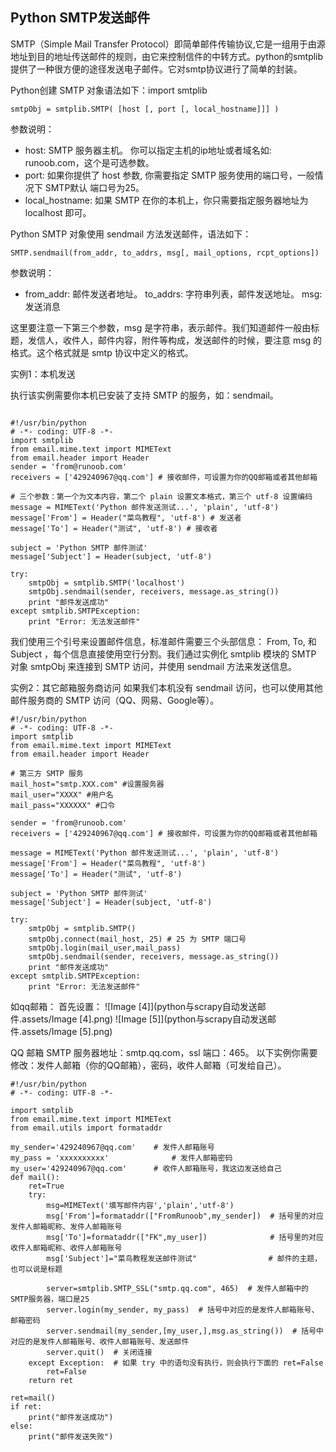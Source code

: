 ## Python SMTP发送邮件

SMTP（Simple Mail Transfer Protocol）即简单邮件传输协议,它是一组用于由源地址到目的地址传送邮件的规则，由它来控制信件的中转方式。python的smtplib提供了一种很方便的途径发送电子邮件。它对smtp协议进行了简单的封装。


Python创建 SMTP 对象语法如下：import smtplib

    smtpObj = smtplib.SMTP( [host [, port [, local_hostname]]] )


参数说明：

- host: SMTP 服务器主机。 你可以指定主机的ip地址或者域名如: runoob.com，这个是可选参数。
- port: 如果你提供了 host 参数, 你需要指定 SMTP 服务使用的端口号，一般情况下 SMTP默认 端口号为25。
- local_hostname: 如果 SMTP 在你的本机上，你只需要指定服务器地址为 localhost 即可。


Python SMTP 对象使用 sendmail 方法发送邮件，语法如下：
    
    SMTP.sendmail(from_addr, to_addrs, msg[, mail_options, rcpt_options])


参数说明：
- from_addr: 邮件发送者地址。
  to_addrs: 字符串列表，邮件发送地址。
  msg: 发送消息


这里要注意一下第三个参数，msg 是字符串，表示邮件。我们知道邮件一般由标题，发信人，收件人，邮件内容，附件等构成，发送邮件的时候，要注意 msg 的格式。这个格式就是 smtp 协议中定义的格式。

实例1：本机发送

执行该实例需要你本机已安装了支持 SMTP 的服务，如：sendmail。

```

#!/usr/bin/python 
# -*- coding: UTF-8 -*- 
import smtplib 
from email.mime.text import MIMEText 
from email.header import Header 
sender = 'from@runoob.com' 
receivers = ['429240967@qq.com'] # 接收邮件，可设置为你的QQ邮箱或者其他邮箱 

# 三个参数：第一个为文本内容，第二个 plain 设置文本格式，第三个 utf-8 设置编码 
message = MIMEText('Python 邮件发送测试...', 'plain', 'utf-8') 
message['From'] = Header("菜鸟教程", 'utf-8') # 发送者 
message['To'] = Header("测试", 'utf-8') # 接收者 

subject = 'Python SMTP 邮件测试' 
message['Subject'] = Header(subject, 'utf-8') 

try: 
    smtpObj = smtplib.SMTP('localhost') 
    smtpObj.sendmail(sender, receivers, message.as_string()) 
    print "邮件发送成功" 
except smtplib.SMTPException: 
    print "Error: 无法发送邮件"
```


我们使用三个引号来设置邮件信息，标准邮件需要三个头部信息： From, To, 和 Subject ，每个信息直接使用空行分割。我们通过实例化 smtplib 模块的 SMTP 对象 smtpObj 来连接到 SMTP 访问，并使用 sendmail 方法来发送信息。

实例2：其它邮箱服务商访问
如果我们本机没有 sendmail 访问，也可以使用其他邮件服务商的 SMTP 访问（QQ、网易、Google等）。

```
#!/usr/bin/python 
# -*- coding: UTF-8 -*- 
import smtplib 
from email.mime.text import MIMEText 
from email.header import Header 

# 第三方 SMTP 服务 
mail_host="smtp.XXX.com" #设置服务器 
mail_user="XXXX" #用户名 
mail_pass="XXXXXX" #口令 

sender = 'from@runoob.com' 
receivers = ['429240967@qq.com'] # 接收邮件，可设置为你的QQ邮箱或者其他邮箱 

message = MIMEText('Python 邮件发送测试...', 'plain', 'utf-8') 
message['From'] = Header("菜鸟教程", 'utf-8') 
message['To'] = Header("测试", 'utf-8') 

subject = 'Python SMTP 邮件测试' 
message['Subject'] = Header(subject, 'utf-8') 

try: 
    smtpObj = smtplib.SMTP() 
    smtpObj.connect(mail_host, 25) # 25 为 SMTP 端口号 
    smtpObj.login(mail_user,mail_pass) 
    smtpObj.sendmail(sender, receivers, message.as_string()) 
    print "邮件发送成功" 
except smtplib.SMTPException: 
    print "Error: 无法发送邮件"
```

如qq邮箱：
首先设置：
![Image [4]](python与scrapy自动发送邮件.assets/Image [4].png)
![Image [5]](python与scrapy自动发送邮件.assets/Image [5].png)


QQ 邮箱 SMTP 服务器地址：smtp.qq.com，ssl 端口：465。
以下实例你需要修改：发件人邮箱（你的QQ邮箱），密码，收件人邮箱（可发给自己）。

```
#!/usr/bin/python
# -*- coding: UTF-8 -*-
 
import smtplib
from email.mime.text import MIMEText
from email.utils import formataddr
 
my_sender='429240967@qq.com'    # 发件人邮箱账号
my_pass = 'xxxxxxxxxx'              # 发件人邮箱密码
my_user='429240967@qq.com'      # 收件人邮箱账号，我这边发送给自己
def mail():
    ret=True
    try:
        msg=MIMEText('填写邮件内容','plain','utf-8')
        msg['From']=formataddr(["FromRunoob",my_sender])  # 括号里的对应发件人邮箱昵称、发件人邮箱账号
        msg['To']=formataddr(["FK",my_user])              # 括号里的对应收件人邮箱昵称、收件人邮箱账号
        msg['Subject']="菜鸟教程发送邮件测试"                # 邮件的主题，也可以说是标题
 
        server=smtplib.SMTP_SSL("smtp.qq.com", 465)  # 发件人邮箱中的SMTP服务器，端口是25
        server.login(my_sender, my_pass)  # 括号中对应的是发件人邮箱账号、邮箱密码
        server.sendmail(my_sender,[my_user,],msg.as_string())  # 括号中对应的是发件人邮箱账号、收件人邮箱账号、发送邮件
        server.quit()  # 关闭连接
    except Exception:  # 如果 try 中的语句没有执行，则会执行下面的 ret=False
        ret=False
    return ret
 
ret=mail()
if ret:
    print("邮件发送成功")
else:
    print("邮件发送失败")
```